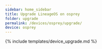 ```yaml
---
sidebar: home_sidebar
title: Upgrade LineageOS on osprey
folder: upgrade
permalink: /devices/osprey/upgrade/
device: osprey
---
```

{% include templates/device_upgrade.md %}
